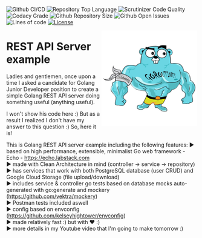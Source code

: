 ![Github CI/CD](https://img.shields.io/github/workflow/status/evt/rest-api-example/Go)
![Repository Top Language](https://img.shields.io/github/languages/top/evt/rest-api-example)
![Scrutinizer Code Quality](https://img.shields.io/scrutinizer/quality/g/evt/rest-api-example/main)
![Codacy Grade](https://img.shields.io/codacy/grade/c9467ed47e064b1981e53862d0286d65)
![Github Repository Size](https://img.shields.io/github/repo-size/evt/rest-api-example)
![Github Open Issues](https://img.shields.io/github/issues/evt/rest-api-example)
![Lines of code](https://img.shields.io/tokei/lines/github/evt/rest-api-example)
[![License](https://img.shields.io/badge/license-MIT-green)](./LICENSE.txt)

<img align="right" width="50%" src="./images/big-gopher.jpg">

# REST API Server example
Ladies and gentlemen, once upon a time I asked a candidate for Golang Junior Developer position to create a simple Golang REST API server doing something useful (anything useful).

I won't show his code here :) But as a result I realized I don't have my answer to this question :) So, here it is!

This is Golang REST API server example including the following features:
:arrow_forward: based on high performance, extensible, minimalist Go web framework - Echo - <https://echo.labstack.com>   
:arrow_forward: made with Clean Architecture in mind (controller -> service -> repository)  
:arrow_forward: has services that work with both PostgreSQL database (user CRUD) and Google Cloud Storage (file upload/download)  
:arrow_forward: includes service & controller go tests based on database mocks auto-generated with go:generate and mockery (<https://github.com/vektra/mockery>)  
:arrow_forward: Postman tests included aswell  
:arrow_forward: config based on envconfig (<https://github.com/kelseyhightower/envconfig>)  
:arrow_forward: made relatively fast :) but with :heart: :)  
:arrow_forward: more details in my Youtube video that I'm going to make tomorrow :)  

